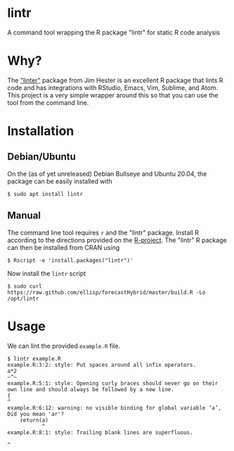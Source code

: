 # lintr
A command tool wrapping the R package "lintr" for static R code analysis

# Why?
The ["linter"](https://github.com/jimhester/lintr#available-linters) package from Jim Hester is an excellent R package that lints R code and has integrations with RStudio, Emacs, Vim, Sublime, and Atom. This project is a very simple wrapper around this so that you can use the tool from the command line.

# Installation

## Debian/Ubuntu
On the (as of yet unreleased) Debian Bullseye and Ubuntu 20.04, the package can be easily installed with
```
$ sudo apt install lintr
```

## Manual

The command line tool requires `r` and the "lintr" package. Install R according to the directions provided on the [R-project](https://www.r-project.org/). The "lintr" R package can then be installed from CRAN using
```
$ Rscript -e 'install.packages("lintr")'
```

Now install the `lintr` script
```
$ sudo curl https://raw.github.com/ellisp/forecastHybrid/master/build.R -Lo /opt/lintr
```

# Usage

We can lint the provided `example.R` file.
```
$ lintr example.R
example.R:3:2: style: Put spaces around all infix operators.
a*2
~^~
example.R:5:1: style: Opening curly braces should never go on their own line and should always be followed by a new line.
{
^
example.R:6:12: warning: no visible binding for global variable ‘a’, Did you mean 'ar'?
    return(a)
           ^
example.R:8:1: style: Trailing blank lines are superfluous.

^

```
